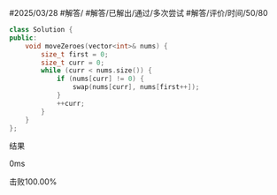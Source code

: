 #2025/03/28 #解答/ #解答/已解出/通过/多次尝试 #解答/评价/时间/50/80 

``` cpp
class Solution {
public:
    void moveZeroes(vector<int>& nums) {
        size_t first = 0;
        size_t curr = 0;
        while (curr < nums.size()) {
			if (nums[curr] != 0) {
				swap(nums[curr], nums[first++]);
			}
			++curr;
        }
    }
};
```

结果

0ms

击败100.00%